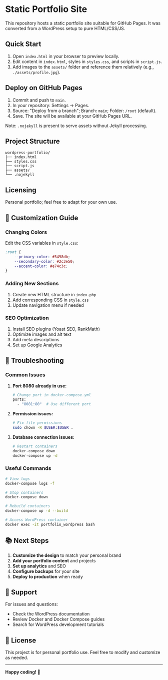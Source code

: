 # Static Portfolio Site

This repository hosts a static portfolio site suitable for GitHub Pages. It was converted from a WordPress setup to pure HTML/CSS/JS.

## Quick Start

1. Open `index.html` in your browser to preview locally.
2. Edit content in `index.html`, styles in `styles.css`, and scripts in `script.js`.
3. Add images to the `assets/` folder and reference them relatively (e.g., `./assets/profile.jpg`).

## Deploy on GitHub Pages

1. Commit and push to `main`.
2. In your repository: Settings → Pages.
3. Source: "Deploy from a branch"; Branch: `main`; Folder: `/root` (default).
4. Save. The site will be available at your GitHub Pages URL.

Note: `.nojekyll` is present to serve assets without Jekyll processing.

## Project Structure

```
wordpress-portfolio/
├── index.html
├── styles.css
├── script.js
├── assets/
└── .nojekyll
```

## Licensing

Personal portfolio; feel free to adapt for your own use.

## 📝 Customization Guide

### Changing Colors
Edit the CSS variables in `style.css`:
```css
:root {
    --primary-color: #3498db;
    --secondary-color: #2c3e50;
    --accent-color: #e74c3c;
}
```

### Adding New Sections
1. Create new HTML structure in `index.php`
2. Add corresponding CSS in `style.css`
3. Update navigation menu if needed

### SEO Optimization
1. Install SEO plugins (Yoast SEO, RankMath)
2. Optimize images and alt text
3. Add meta descriptions
4. Set up Google Analytics

## 🔧 Troubleshooting

### Common Issues

1. **Port 8080 already in use:**
   ```bash
   # Change port in docker-compose.yml
   ports:
     - "8081:80"  # Use different port
   ```

2. **Permission issues:**
   ```bash
   # Fix file permissions
   sudo chown -R $USER:$USER .
   ```

3. **Database connection issues:**
   ```bash
   # Restart containers
   docker-compose down
   docker-compose up -d
   ```

### Useful Commands

```bash
# View logs
docker-compose logs -f

# Stop containers
docker-compose down

# Rebuild containers
docker-compose up -d --build

# Access WordPress container
docker exec -it portfolio_wordpress bash
```

## 📚 Next Steps

1. **Customize the design** to match your personal brand
2. **Add your portfolio content** and projects
3. **Set up analytics** and SEO
4. **Configure backups** for your site
5. **Deploy to production** when ready

## 🤝 Support

For issues and questions:
- Check the WordPress documentation
- Review Docker and Docker Compose guides
- Search for WordPress development tutorials

## 📄 License

This project is for personal portfolio use. Feel free to modify and customize as needed.

---

**Happy coding! 🎉**
